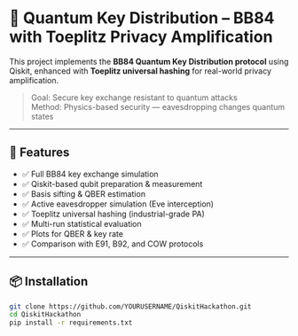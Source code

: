 # 🔐 Quantum Key Distribution – BB84 with Toeplitz Privacy Amplification

This project implements the **BB84 Quantum Key Distribution protocol** using Qiskit, enhanced with **Toeplitz universal hashing** for real-world privacy amplification.

> Goal: Secure key exchange resistant to quantum attacks  
> Method: Physics-based security — eavesdropping changes quantum states

---

## 🚀 Features

- ✅ Full BB84 key exchange simulation  
- ✅ Qiskit-based qubit preparation & measurement  
- ✅ Basis sifting & QBER estimation  
- ✅ Active eavesdropper simulation (Eve interception)  
- ✅ Toeplitz universal hashing (industrial-grade PA)  
- ✅ Multi-run statistical evaluation  
- ✅ Plots for QBER & key rate  
- ✅ Comparison with E91, B92, and COW protocols  

---

## 📦 Installation

```bash
git clone https://github.com/YOURUSERNAME/QiskitHackathon.git
cd QiskitHackathon
pip install -r requirements.txt

